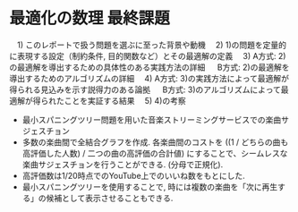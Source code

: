 # 最適化の数理 最終課題

　1) このレポートで扱う問題を選ぶに至った背景や動機 
　2) 1)の問題を定量的に表現する設定（制約条件, 目的関数など）とその最適解の定義
　3) A方式: 2)の最適解を導出するための具体性のある実践方法の詳細
　 B方式: 2)の最適解を導出するためのアルゴリズムの詳細
　4) A方式: 3)の実践方法によって最適解が得られる見込みを示す説得力のある論拠
　 B方式: 3)のアルゴリズムによって最適解が得られたことを実証する結果
　5) 4)の考察

- 最小スパニングツリー問題を用いた音楽ストリーミングサービスでの楽曲サジェスチョン
- 多数の楽曲間で全結合グラフを作成. 各楽曲間のコストを ((1 / どちらの曲も高評価した人数) / 二つの曲の高評価の合計値)  にすることで、シームレスな楽曲サジェスチョンを行うことができる. (分母で正規化). 
- 高評価数は1/20時点でのYouTube上でのいいね数をもとにした. 
- 最小スパニングツリーを使用することで, 時には複数の楽曲を「次に再生する」の候補として表示させることもできる. 